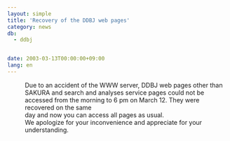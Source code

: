 ```yaml
---
layout: simple
title: 'Recovery of the DDBJ web pages'
category: news
db:
  - ddbj


date: 2003-03-13T00:00:00+09:00
lang: en
---
```


<dd>Due to an accident of the WWW server, DDBJ web pages other than SAKURA and search and analyses service pages could not be accessed from the morning to 6 pm on March 12. They were recovered on the same<br>day and now you can access all pages as usual.
<dd>We apologize for your inconvenience and appreciate for your understanding.</dd>
</dd>
